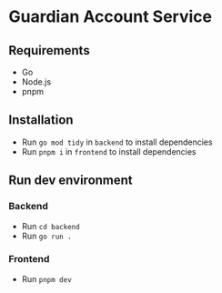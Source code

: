 # Guardian Account Service

## Requirements

- Go
- Node.js
- pnpm

## Installation

- Run `go mod tidy` in `backend` to install dependencies
- Run `pnpm i` in `frontend` to install dependencies

## Run dev environment

### Backend

- Run `cd backend`
- Run `go run .`

### Frontend

- Run `pnpm dev`
